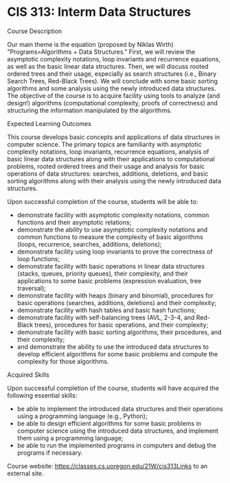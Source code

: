 # CIS 313: Interm Data Structures

Course Description 

Our main theme is the equation (proposed by Niklas Wirth) "Programs=Algorithms +
Data Structures." First, we will review the asymptotic complexity notations,
loop invariants and recurrence equations, as well as the basic linear data
structures. Then, we will discuss rooted ordered trees and their usage,
especially as search structures (i.e., Binary Search Trees, Red-Black Trees). We
will conclude with some basic sorting algorithms and some analysis using the
newly introduced data structures. The objective of the course is to acquire
facility using tools to analyze (and design!) algorithms (computational
complexity, proofs of correctness) and structuring the information manipulated
by the algorithms.

Expected Learning Outcomes

This course develops basic concepts and applications of data structures in
computer science. The primary topics are familiarity with asymptotic complexity
notations, loop invariants, recurrence equations, analysis of basic linear data
structures along with their applications to computational problems, rooted
ordered trees and their usage and analysis for basic operations of data
structures: searches, additions, deletions, and basic sorting algorithms along
with their analysis using the newly introduced data structures.

Upon successful completion of the course, students will be able to:

- demonstrate facility with asymptotic complexity notations, common functions
  and their asymptotic relations; 
- demonstrate the ability to use asymptotic complexity notations and common
  functions to measure the complexity of basic algorithms (loops, recurrence,
  searches, additions, deletions); 
- demonstrate facility using loop invariants to prove the correctness of loop
  functions; 
- demonstrate facility with basic operations in linear data structures (stacks,
  queues, priority queues), their complexity, and their applications to some
  basic problems (expression evaluation, tree traversal); 
- demonstrate facility with heaps (binary and binomial), procedures for basic
  operations (searches, additions, deletions) and their complexity; 
- demonstrate facility with hash tables and basic hash functions; 
- demonstrate facility with self-balancing trees (AVL, 2-3-4, and Red-Black
  trees), procedures for basic operations, and their complexity;
- demonstrate facility with basic sorting algorithms, their procedures, and
  their complexity; 
- and demonstrate the ability to use the introduced data structures to develop
  efficient algorithms for some basic problems and compute the complexity for
  those algorithms.

Acquired Skills

Upon successful completion of the course, students will have acquired the
following essential skills:

- be able to implement the introduced data structures and their operations using
  a programming language (e.g., Python); 
- be able to design efficient algorithms for some basic problems in computer
  science using the introduced data structures, and implement them using a
  programming language; 
- be able to run the implemented programs in computers and debug the programs if
  necessary.


Course website: https://classes.cs.uoregon.edu/21W/cis313Links to an external
site.